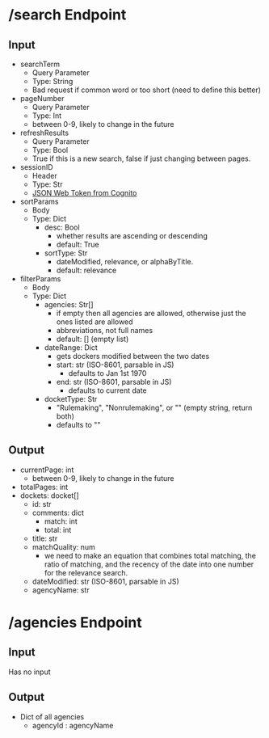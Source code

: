 # /search Endpoint
## Input
- searchTerm
	- Query Parameter
	- Type: String
	- Bad request if common word or too short (need to define this better)
- pageNumber
	- Query Parameter
	- Type: Int
	- between 0-9, likely to change in the future
- refreshResults
    - Query Parameter
	- Type: Bool
    - True if this is a new search, false if just changing between pages.
- sessionID
	- Header
	- Type: Str
	- [JSON Web Token from Cognito](https://docs.aws.amazon.com/cognito/latest/developerguide/amazon-cognito-user-pools-using-tokens-with-identity-providers.html)
- sortParams
	- Body
	- Type: Dict
		- desc: Bool
			- whether results are ascending or descending 
			- default: True
		- sortType: Str
			- dateModified, relevance, or alphaByTitle.
			- default: relevance
- filterParams
	- Body
	- Type: Dict
		- agencies: Str[]
			- if empty then all agencies are allowed, otherwise just the ones listed are allowed
            - abbreviations, not full names
			- default: [] (empty list)
		- dateRange: Dict
			- gets dockers modified between the two dates
			- start: str (ISO-8601, parsable in JS)
				- defaults to Jan 1st 1970
			- end: str (ISO-8601, parsable in JS)
				- defaults to current date
		- docketType: Str
			- "Rulemaking", "Nonrulemaking", or "" (empty string, return both)
			- defaults to ""
## Output
- currentPage: int
    - between 0-9, likely to change in the future 
- totalPages: int
- dockets: docket[]
	- id: str
	- comments: dict
		- match: int
		- total: int
	- title: str
	- matchQuality: num
		- we need to make an equation that combines total matching, the ratio of matching, and the recency of the date into one number for the relevance search.
	- dateModified: str (ISO-8601, parsable in JS)
	- agencyName: str
# /agencies Endpoint
## Input
Has no input
## Output
- Dict of all agencies
	- agencyId : agencyName